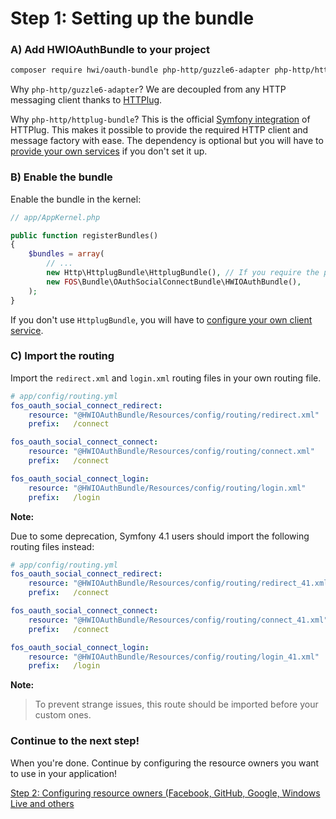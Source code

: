 Step 1: Setting up the bundle
=============================
### A) Add HWIOAuthBundle to your project

```bash
composer require hwi/oauth-bundle php-http/guzzle6-adapter php-http/httplug-bundle
```

Why `php-http/guzzle6-adapter`? We are decoupled from any HTTP messaging client thanks to [HTTPlug](http://httplug.io/).

Why `php-http/httplug-bundle`? This is the official [Symfony integration](https://packagist.org/packages/php-http/httplug-bundle) of HTTPlug.
This makes it possible to provide the required HTTP client and message factory with ease.
The dependency is optional but you will have to [provide your own services](internals/configuring_the_http_client.md) if you don't set it up.

### B) Enable the bundle

Enable the bundle in the kernel:

```php
// app/AppKernel.php

public function registerBundles()
{
    $bundles = array(
        // ...
        new Http\HttplugBundle\HttplugBundle(), // If you require the php-http/httplug-bundle package.
        new FOS\Bundle\OAuthSocialConnectBundle\HWIOAuthBundle(),
    );
}
```

If you don't use `HttplugBundle`, you will have to
[configure your own client service](internals/configuring_the_http_client.md).

### C) Import the routing

Import the `redirect.xml` and `login.xml` routing files in your own routing file.

```yaml
# app/config/routing.yml
fos_oauth_social_connect_redirect:
    resource: "@HWIOAuthBundle/Resources/config/routing/redirect.xml"
    prefix:   /connect

fos_oauth_social_connect_connect:
    resource: "@HWIOAuthBundle/Resources/config/routing/connect.xml"
    prefix:   /connect

fos_oauth_social_connect_login:
    resource: "@HWIOAuthBundle/Resources/config/routing/login.xml"
    prefix:   /login
```

**Note:**

Due to some deprecation, Symfony 4.1 users should import the following routing files instead:

```yaml
# app/config/routing.yml
fos_oauth_social_connect_redirect:
    resource: "@HWIOAuthBundle/Resources/config/routing/redirect_41.xml"
    prefix:   /connect

fos_oauth_social_connect_connect:
    resource: "@HWIOAuthBundle/Resources/config/routing/connect_41.xml"
    prefix:   /connect

fos_oauth_social_connect_login:
    resource: "@HWIOAuthBundle/Resources/config/routing/login_41.xml"
    prefix:   /login
```

**Note:**

> To prevent strange issues, this route should be imported before your custom ones.

### Continue to the next step!
When you're done. Continue by configuring the resource owners you want to use
in your application!


[Step 2: Configuring resource owners (Facebook, GitHub, Google, Windows Live and others](2-configuring_resource_owners.md)
